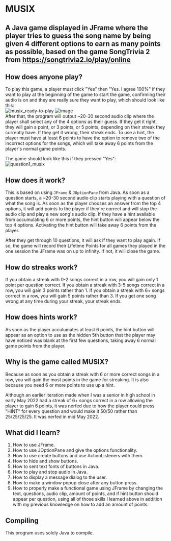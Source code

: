 # MUSIX
## A Java game displayed in JFrame where the player tries to guess the song name by being given 4 different options to earn as many points as possible, based on the game SongTrivia 2 from https://songtrivia2.io/play/online

## How does anyone play?

To play this game, a player must click "Yes" then "Yes. I agree 100%" if they want to play at the beginning of the game to start the game, confirming their audio is on and they are really sure they want to play, which should look like this:\
![musix_ready-to-play](https://user-images.githubusercontent.com/22280271/213863759-61ce9e86-58ae-42f0-811a-905fe70fd7e8.png)
![image](https://user-images.githubusercontent.com/22280271/213866461-7b6edaec-8010-4f5c-9adc-e9c824447f9f.png)\
After that, the program will output ~20-30 second audio clip where the player shall select any of the 4 options as their guess. If they get it right, they will gain a point, or 3 points, or 5 points, depending on their streak they currently have. If they get it wrong, their streak ends. To use a hint, the player must have at least 6 points to have the option to remove two of the incorrect options for the songs, which will take away 6 points from the player's normal game points.

The game should look like this if they pressed "Yes":\
![question1_musix](https://user-images.githubusercontent.com/22280271/213863808-755ce5b8-448b-4539-a3d1-a4e37f4b6819.png)


## How does it work?

This is based on using `JFrame` & `JOptionPane` from Java. As soon as a question starts, a ~20-30 second audio clip starts playing with a question of what the song is. As soon as the player chooses an answer from the top 4 options, it will add points to the player if they're correct and will stop the audio clip and play a new song's audio clip. If they have a hint available from accumulating 6 or more points, the hint button will appear below the top 4 options. Activating the hint button will take away 6 points from the player. 

After they get through 10 questions, it will ask if they want to play again. If so, the game will record their Lifetime Points for all games they played in the one session the JFrame was on up to infinity. If not, it will close the game.

## How do streaks work?

If you obtain a streak with 0-2 songs correct in a row, you will gain only 1 point per question correct.
If you obtain a streak with 3-5 songs correct in a row, you will gain 3 points rather than 1.
If you obtain a streak with 6+ songs correct in a row, you will gain 5 points rather than 3.
If you get one song wrong at any time during your streak, your streak ends.

## How does hints work?

As soon as the player acculumates at least 6 points, the hint button will appear as an option to use as the hidden 5th button that the player may have noticed was blank at the first few questions, taking away 6 normal game points from the player.

## Why is the game called MUSIX?

Because as soon as you obtain a streak with 6 or more correct songs in a row, you will gain the most points in the game for streaking. It is also because you need 6 or more points to use up a hint.

Although an earlier iteration made when I was a senior in high school in early May 2022 had a streak of 6+ songs correct in a row allowing the player to gain 6 points, it was nerfed due to how the player could press "HINT" for every question and would make it 50/50 rather than 25/25/25/25. It was nerfed in mid May 2022.

## What did I learn?

1) How to use JFrame.
2) How to use JOptionPane and give the options functionality.
3) How to use create buttons and use ActionListeners with them.
4) How to hide and show buttons.
5) How to sent text fonts of buttons in Java.
6) How to play and stop audio in Java.
7) How to display a message dialog to the user.
8) How to make a window popup close after any button press.
9) How to properly make a functional game using JFrame by changing the text, questions, audio clip, amount of points, and if hint button should appear per question, using all of those skills I learned above in addition with my previous knowledge on how to add an amount of points.

## Compiling

This program uses solely Java to compile.
